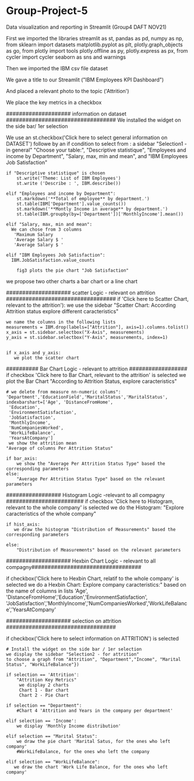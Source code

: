 # Group-Project-5

Data visualization and reporting in Streamlit (Group4  DAFT NOV21)

First we imported the libraries 
streamlit as st, pandas as pd, numpy as np, from sklearn import datasets
matplotlib.pyplot as plt, plotly.graph_objects as go, from plotly import tools
plotly.offline as py, plotly.express as px, from cycler import cycler
seaborn as sns and warnings

Then we imported the IBM csv file dataset

We gave a title to our Streamlit ("IBM Employees KPI Dashboard")

And placed a relevant photo to the topic ('Attrition')

We place the key metrics in a checkbox

#################### information on dataset ##################################
We installed the widget on the side bar/ 1er selection

We use an st.checkbox('Click here to select general information on DATASET')
followe by an if condition to select from :
    a sidebar "Selection1 -in general"
    "Choose your table:",
        "Descriptive statistique", 
        "Employees and income by Department", 
        "Salary, max, min and mean", and
        "IBM Employees Job Satisfaction"

    if "Descriptive statistique" is chosen
        st.write('Theme: List of IBM Employees')
        st.write ('Describe : ', IBM.describe())

    elif "Employees and income by Department":
        st.markdown('**Total of employee** by department.')
        st.table(IBM['Department'].value_counts())   
        st.markdown('**Montly Income in average** by department.')
        st.table(IBM.groupby(by=['Department'])['MonthlyIncome'].mean())
         
    elif "Salary, max, min and mean":
      We can chose from 3 columns
       'Maximum Salary  
       'Average Salary $ ' 
       'Average Salary $ ' 

    elif "IBM Employees Job Satisfaction":
      IBM.JobSatisfaction.value_counts
        
        fig3 plots the pie chart "Job Satisfaction"
   we propose two other charts
        a bar chart 
        or a line chart
        
#################### scatter Logic - relevant on attrition ##################################
if 'Click here to Scatter Chart, relevant to the attrition'):
     we use the sidebar "Scatter Chart: According Attrition status explore different caracteristics"

    we name the columns in the following lists
    measurements = IBM.drop(labels=["Attrition"], axis=1).columns.tolist()
    x_axis = st.sidebar.selectbox("X-Axis", measurements)
    y_axis = st.sidebar.selectbox("Y-Axis", measurements, index=1)


    if x_axis and y_axis: 
       we plot the scatter chart


########## Bar Chart Logic - relevant to attrition  ##################
if checkbox 'Click here to Bar Chart, relevant to the attrition' is selected
we plot the Bar Chart "According to Attrition Status, explore caracteristics"

    # we delete from measure nn-numeric colums": 'Department','EducationField','MaritalStatus','MaritalStatus',
    indexbarshart=['Age', 'DistanceFromHome',
     'Education',
     'EnvironmentSatisfaction',
     'JobSatisfaction',
     'MonthlyIncome',
     'NumCompaniesWorked',
     'WorkLifeBalance',
     'YearsAtCompany']
     we show the attrition mean
    "Average of columns Per Attrition Status"

    if bar_axis:
        we show the "Average Per Attrition Status Type" based the corresponding parameters
    else:
        "Average Per Attrition Status Type" based on the relevant parameters


################# Histogram Logic -relevant to all compagny ########################
if checkbox 'Click here to Histogram, relevant to the whole company' is selected
    we do the Histogram: "Explore caracteristics of the whole company"
    
    if hist_axis:
       we draw the histogram "Distribution of Measurements" based the corresponding parameters
        
    else:
        "Distribution of Measurements" based on the relevant parameters

        
#################### Hexbin Chart Logic - relevant to all compagny##################################

if checkbox('Click here to Hexbin Chart, relatif to the whole company' is selected
    we do a Hexbin Chart: Explore company caracteristics:"
    based on the name of columns in lists
    'Age', 'DistanceFromHome','Education','EnvironmentSatisfaction',
     'JobSatisfaction','MonthlyIncome','NumCompaniesWorked','WorkLifeBalance','YearsAtCompany'
        

#################### selection on attrition ##################################  

if checkbox('Click here to select information on ATTRITION') is selected
    
    # Install the widget on the side bar / 1er selection
    we display the sidebar "Selection2 - for attrition" 
    to choose a graph from "Attrition", "Department","Income", "Marital Status", "WorkLifeBalance"})

    if selection == 'Attrition':
        "Attrition Key Metrics"
         we display 2 charts
         Chart 1 - Bar chart
         Chart 2 - Pie Chart
     
    if selection == "Department":
        #Chart 4 'Attrition and Years in the company per department'
     
    elif selection == 'Income':
        we display 'Monthly Income distribution'        

    elif selection == "Marital Status":
        we draw the pie chart 'Marital Satus, for the ones who left company' 
        #WorkLifeBalance, for the ones who left the company
    
    elif selection == "WorkLifeBalance":
       we draw the chart 'Work Life Balance, for the ones who left company'
        
